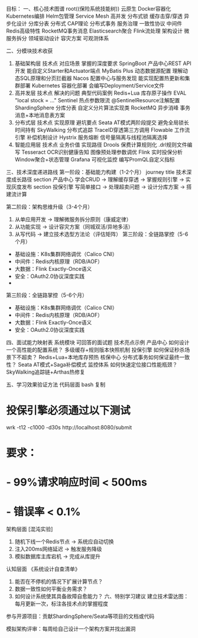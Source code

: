 
目标：
一、核心技术图谱
    root((保险系统技能树))
    云原生
    Docker容器化
    Kubernetes编排
    Helm包管理
    Service Mesh
    高并发
    分布式锁
    缓存击穿/穿透
    异步化设计
    分库分表
    分布式
    CAP理论
    分布式事务
    服务治理
    一致性协议
    中间件
    Redis高级特性
    RocketMQ事务消息
    Elasticsearch聚合
    Flink流处理
    架构设计
    微服务拆分
    领域驱动设计
    容灾方案
    可观测体系

二、分模块技术收获
1. 基础架构层
   技术点	对应场景	掌握的深度要求
   SpringBoot	产品中心REST API开发	能自定义Starter和Actuator端点
   MyBatis Plus	动态数据源配置	理解动态SQL原理和分页拦截器
   Nacos	配置中心与服务发现	能实现配置热更新和集群部署
   Kubernetes	容器化部署	会编写Deployment/Service文件
2. 高并发层
   技术点	解决的问题	典型代码案例
   Redis+Lua	库存原子操作	EVAL "local stock = ..."
   Sentinel	热点参数限流	@SentinelResource注解配置
   ShardingSphere	分库分表	自定义分片算法实现类
   RocketMQ	异步消峰	事务消息+本地消息表方案
3. 分布式层
   技术点	实现原理	避坑要点
   Seata	AT模式两阶段提交	避免全局锁长时间持有
   SkyWalking	分布式追踪	TraceID穿透第三方调用
   Flowable	工作流引擎	补偿机制设计
   Hystrix	服务熔断	信号量隔离与线程池隔离选择
4. 智能应用层
   技术点	业务价值	实现路径
   Drools	保费计算规则化	.drl规则文件编写
   Tesseract	OCR识别健康告知	图像预处理参数调优
   Flink	实时投保分析	Window聚合+状态管理
   Grafana	可视化监控	编写PromQL自定义指标

三、技术深度递进路线
第一阶段：基础能力构建（1-2个月）
journey
title 技术深度成长路径
section 产品中心
学会CRUD → 理解缓存穿透 → 掌握规则引擎 → 实现灰度发布
section 投保引擎
写简单接口 → 处理超卖问题 → 设计分库方案 → 搭建流计算

第二阶段：架构思维升级（3-4个月）
1. 从单应用开发 → 理解微服务拆分原则（康威定律）
2. 从功能实现 → 设计容灾方案（同城双活/异地多活）
3. 从写代码 → 建立技术选型方法论（评估矩阵）
   第三阶段：全链路掌控（5-6个月）
- 基础设施：K8s集群网络调优（Calico CNI）
- 中间件：Redis内核原理（RDB/AOF）
- 大数据：Flink Exactly-Once语义
- 安全：OAuth2.0协议深度实践
-
第三阶段：全链路掌控（5-6个月）
- 基础设施：K8s集群网络调优（Calico CNI）
- 中间件：Redis内核原理（RDB/AOF）
- 大数据：Flink Exactly-Once语义
- 安全：OAuth2.0协议深度实践

四、面试能力映射表
系统模块	可回答的面试题	技术亮点示例
产品中心	如何设计一个高性能的配置系统？	多级缓存+规则版本快照机制
投保引擎	如何保证秒杀场景下不超卖？	Redis+Lua+本地库存预热
核保中心	分布式事务如何保证最终一致性？	Seata AT模式+Saga补偿模式
监控体系	如何快速定位接口性能瓶颈？	SkyWalking追踪链+Arthas热修复


五、学习效果验证方法
代码层面
bash
复制
# 投保引擎必须通过以下测试
wrk -t12 -c1000 -d30s http://localhost:8080/submit
# 要求：
# - 99%请求响应时间 < 500ms
# - 错误率 < 0.1%

架构层面
[混沌实验]
1. 随机下线一个Redis节点 → 系统应自动切换
2. 注入200ms网络延迟 → 触发服务降级
3. 模拟数据库主库宕机 → 完成从库提升

认知层面
   《系统设计自查清单》
1. 能否在不停机的情况下扩展计算节点？
2. 数据一致性如何平衡业务需求？
3. 如何设计系统使其具备故障自愈能力？
   六、特别学习建议
   建立技术雷达图：每月更新一次，标注各技术点的掌握程度

参与开源项目：贡献ShardingSphere/Seata等项目的文档或代码

模拟架构评审：每周给自己设计一个架构方案并找出漏洞
